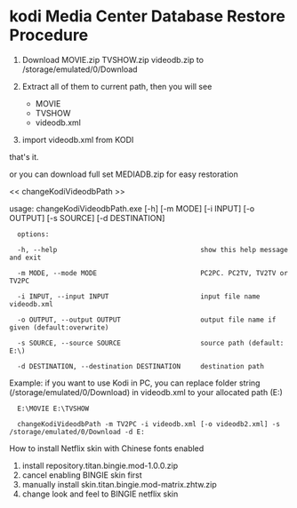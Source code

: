 # kodi Media Center Database Restore Procedure

1. Download MOVIE.zip TVSHOW.zip videodb.zip to /storage/emulated/0/Download
2. Extract all of them to current path, then you will see

    * MOVIE
    * TVSHOW
    * videodb.xml
	
3. import videodb.xml from KODI

that's it.

or you can download full set MEDIADB.zip for easy restoration


<< changeKodiVideodbPath >>

usage: changeKodiVideodbPath.exe [-h] [-m MODE] [-i INPUT] [-o OUTPUT] [-s SOURCE] [-d DESTINATION]

      options:

      -h, --help                                    show this help message and exit
 
      -m MODE, --mode MODE                          PC2PC. PC2TV, TV2TV or TV2PC
 
      -i INPUT, --input INPUT                       input file name videodb.xml 
 
      -o OUTPUT, --output OUTPUT                    output file name if given (default:overwrite)
 
      -s SOURCE, --source SOURCE                    source path (default: E:\)
 
      -d DESTINATION, --destination DESTINATION     destination path
 
Example: if you want to use Kodi in PC, you can replace folder string (/storage/emulated/0/Download) in videodb.xml to your allocated path (E:)

      E:\MOVIE E:\TVSHOW
      
      changeKodiVideodbPath -m TV2PC -i videodb.xml [-o videodb2.xml] -s /storage/emulated/0/Download -d E:



How to install Netflix skin with Chinese fonts enabled

1. install repository.titan.bingie.mod-1.0.0.zip
2. cancel enabling BINGIE skin first
3. manually install skin.titan.bingie.mod-matrix.zhtw.zip
4. change look and feel to BINGIE netflix skin
